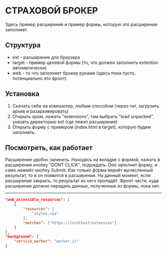 # СТРАХОВОЙ БРОКЕР

Здесь пример расширения и пример формы, которую это расширение заполняет.

## Структура

* ext - расширение для браузера
* target - пример целевой формы (то, что должен заполнить extention автоматически)
* web - то что заполняет брокер руками (здесь пока пусто, потенциально это фронт)

## Установка

1. Скачать себе на компьютер, любым способом (через гит, загрузить архив и разархивировать)
1. Открыть хром, нажать "extensions", там выбрать "load unpacked", указать директорию ext (где лежит расширение)
1. Открыть форму с примером (index.html в target), которую будем заполнять.

## Посмотреть, как работает

Расширение удобно запинить. Находясь на вкладке с формой, нажать в расширении кнопку "DONT CLICK", подождать.
Оно заполнит форму, и само нажмёт кнопку Submit. Как только форма вернёт вычисленный результат, то в он появится в расширении. На данный момент, если расширение закрыть, то результат из него пропадёт. Фронт части, куда расширение должно передать данные, полученные из формы, пока нет.

---


```json
"web_accessible_resources": [
    {
        "resources": [
            "styles.css"
        ],
        "matches": ["https://localhost/extension"]
    }
],
"background": {
    "service_worker": "worker.js"
}
```

